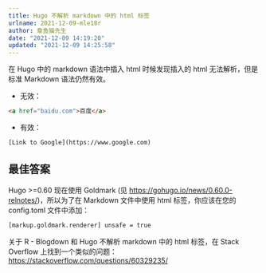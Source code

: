 ```yaml
---
title: Hugo 不解析 markdown 中的 html 标签
urlname: 2021-12-09-mle18r
author: 章鱼猫先生
date: "2021-12-09 14:19:20"
updated: "2021-12-09 14:25:58"
---
```


在 Hugo 中的 markdown 语法中插入 html 时候发现插入的 html 无法解析，但是标准 Markdown 语法仍然有效。

- 无效：

```html
<a href="baidu.com">百度</a>
```

- 有效：

```html
[Link to Google](https://www.google.com)
```

## 最佳答案

Hugo >=0.60 现在使用 Goldmark (见 <https://gohugo.io/news/0.60.0-relnotes/>)，所以为了在 Markdown 文件中使用 html 标签，你应该在您的 config.toml 文件中添加：

```html
[markup.goldmark.renderer] unsafe = true
```

关于 R - Blogdown 和 Hugo 不解析 markdown 中的 html 标签，在 Stack Overflow 上找到一个类似的问题： <https://stackoverflow.com/questions/60329235/>
